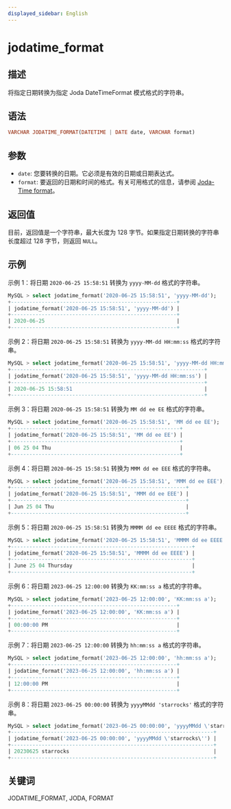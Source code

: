 ```yaml
---
displayed_sidebar: English
---
```


# jodatime_format

## 描述

将指定日期转换为指定 Joda DateTimeFormat 模式格式的字符串。

## 语法

```Haskell
VARCHAR JODATIME_FORMAT(DATETIME | DATE date, VARCHAR format)
```

## 参数

- `date`: 您要转换的日期。它必须是有效的日期或日期表达式。
- `format`: 要返回的日期和时间的格式。有关可用格式的信息，请参阅 [Joda-Time format](https://joda-time.sourceforge.net/apidocs/org/joda/time/format/DateTimeFormat.html)。

## 返回值

目前，返回值是一个字符串，最大长度为 128 字节。如果指定日期转换的字符串长度超过 128 字节，则返回 `NULL`。

## 示例

示例 1：将日期 `2020-06-25 15:58:51` 转换为 `yyyy-MM-dd` 格式的字符串。

```SQL
MySQL > select jodatime_format('2020-06-25 15:58:51', 'yyyy-MM-dd');
+------------------------------------------------------+
| jodatime_format('2020-06-25 15:58:51', 'yyyy-MM-dd') |
+------------------------------------------------------+
| 2020-06-25                                           |
+------------------------------------------------------+
```

示例 2：将日期 `2020-06-25 15:58:51` 转换为 `yyyy-MM-dd HH:mm:ss` 格式的字符串。

```SQL
MySQL > select jodatime_format('2020-06-25 15:58:51', 'yyyy-MM-dd HH:mm:ss');
+---------------------------------------------------------------+
| jodatime_format('2020-06-25 15:58:51', 'yyyy-MM-dd HH:mm:ss') |
+---------------------------------------------------------------+
| 2020-06-25 15:58:51                                           |
+---------------------------------------------------------------+
```

示例 3：将日期 `2020-06-25 15:58:51` 转换为 `MM dd ee EE` 格式的字符串。

```SQL
MySQL > select jodatime_format('2020-06-25 15:58:51', 'MM dd ee EE');
+-------------------------------------------------------+
| jodatime_format('2020-06-25 15:58:51', 'MM dd ee EE') |
+-------------------------------------------------------+
| 06 25 04 Thu                                          |
+-------------------------------------------------------+
```

示例 4：将日期 `2020-06-25 15:58:51` 转换为 `MMM dd ee EEE` 格式的字符串。

```SQL
MySQL > select jodatime_format('2020-06-25 15:58:51', 'MMM dd ee EEE');
+---------------------------------------------------------+
| jodatime_format('2020-06-25 15:58:51', 'MMM dd ee EEE') |
+---------------------------------------------------------+
| Jun 25 04 Thu                                           |
+---------------------------------------------------------+
```

示例 5：将日期 `2020-06-25 15:58:51` 转换为 `MMMM dd ee EEEE` 格式的字符串。

```SQL
MySQL > select jodatime_format('2020-06-25 15:58:51', 'MMMM dd ee EEEE');
+-----------------------------------------------------------+
| jodatime_format('2020-06-25 15:58:51', 'MMMM dd ee EEEE') |
+-----------------------------------------------------------+
| June 25 04 Thursday                                       |
+-----------------------------------------------------------+
```

示例 6：将日期 `2023-06-25 12:00:00` 转换为 `KK:mm:ss a` 格式的字符串。

```SQL
MySQL > select jodatime_format('2023-06-25 12:00:00', 'KK:mm:ss a');
+------------------------------------------------------+
| jodatime_format('2023-06-25 12:00:00', 'KK:mm:ss a') |
+------------------------------------------------------+
| 00:00:00 PM                                          |
+------------------------------------------------------+
```

示例 7：将日期 `2023-06-25 12:00:00` 转换为 `hh:mm:ss a` 格式的字符串。

```SQL
MySQL > select jodatime_format('2023-06-25 12:00:00', 'hh:mm:ss a');
+------------------------------------------------------+
| jodatime_format('2023-06-25 12:00:00', 'hh:mm:ss a') |
+------------------------------------------------------+
| 12:00:00 PM                                          |
+------------------------------------------------------+
```

示例 8：将日期 `2023-06-25 00:00:00` 转换为 `yyyyMMdd 'starrocks'` 格式的字符串。

```SQL
MySQL > select jodatime_format('2023-06-25 00:00:00', 'yyyyMMdd \'starrocks\'');
+------------------------------------------------------------------+
| jodatime_format('2023-06-25 00:00:00', 'yyyyMMdd \'starrocks\'') |
+------------------------------------------------------------------+
| 20230625 starrocks                                               |
+------------------------------------------------------------------+
```

## 关键词

JODATIME_FORMAT, JODA, FORMAT